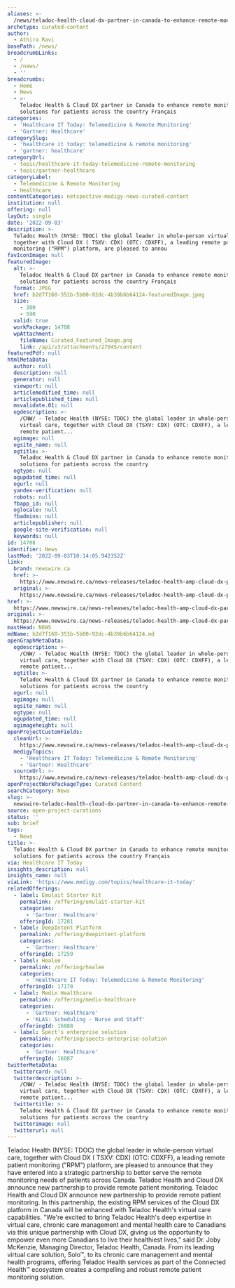 ```yaml
---
aliases: >-
  /news/teladoc-health-cloud-dx-partner-in-canada-to-enhance-remote-monitoring-solutions-for-patients-across-the-country-francais
archetype: curated-content
author:
  - Athira Ravi
basePath: /news/
breadcrumbLinks:
  - /
  - /news/
  - ''
breadcrumbs:
  - Home
  - News
  - >-
    Teladoc Health & Cloud DX partner in Canada to enhance remote monitoring
    solutions for patients across the country Français
categories:
  - 'Healthcare IT Today: Telemedicine & Remote Monitoring'
  - 'Gartner: Healthcare'
categorySlug:
  - 'healthcare it today: telemedicine & remote monitoring'
  - 'gartner: healthcare'
categoryUrl:
  - topic/healthcare-it-today-telemedicine-remote-monitoring
  - topic/gartner-healthcare
categoryLabel:
  - Telemedicine & Remote Monitoring
  - Healthcare
contentCategories: netspective-medigy-news-curated-content
institution: null
offering: null
layOut: single
date: '2022-09-03'
description: >-
  Teladoc Health (NYSE: TDOC) the global leader in whole-person virtual care,
  together with Cloud DX ( TSXV: CDX) (OTC: CDXFF), a leading remote patient
  monitoring ("RPM") platform, are pleased to annou
favIconImage: null
featuredImage:
  alt: >-
    Teladoc Health & Cloud DX partner in Canada to enhance remote monitoring
    solutions for patients across the country Français
  format: JPEG
  href: b2d7f160-351b-5b00-92dc-4b39b6b64124-featuredImage.jpeg
  size:
    - 300
    - 590
  valid: true
  workPackage: 14708
  wpAttachment:
    fileName: Curated_Featured_Image.png
    link: /api/v3/attachments/27045/content
featuredPdf: null
htmlMetaData:
  author: null
  description: null
  generator: null
  viewport: null
  articlemodified_time: null
  articlepublished_time: null
  msvalidate.01: null
  ogdescription: >-
    /CNW/ - Teladoc Health (NYSE: TDOC) the global leader in whole-person
    virtual care, together with Cloud DX (TSXV: CDX) (OTC: CDXFF), a leading
    remote patient...
  ogimage: null
  ogsite_name: null
  ogtitle: >-
    Teladoc Health & Cloud DX partner in Canada to enhance remote monitoring
    solutions for patients across the country
  ogtype: null
  ogupdated_time: null
  ogurl: null
  yandex-verification: null
  robots: null
  fbapp_id: null
  oglocale: null
  fbadmins: null
  articlepublisher: null
  google-site-verification: null
  keywords: null
id: 14708
identifier: News
lastMod: '2022-09-03T10:14:05.942352Z'
link:
  brand: newswire.ca
  href: >-
    https://www.newswire.ca/news-releases/teladoc-health-amp-cloud-dx-partner-in-canada-to-enhance-remote-monitoring-solutions-for-patients-across-the-country--889574253.html
  original: >-
    https://www.newswire.ca/news-releases/teladoc-health-amp-cloud-dx-partner-in-canada-to-enhance-remote-monitoring-solutions-for-patients-across-the-country--889574253.html
href: >-
  https://www.newswire.ca/news-releases/teladoc-health-amp-cloud-dx-partner-in-canada-to-enhance-remote-monitoring-solutions-for-patients-across-the-country--889574253.html
original: >-
  https://www.newswire.ca/news-releases/teladoc-health-amp-cloud-dx-partner-in-canada-to-enhance-remote-monitoring-solutions-for-patients-across-the-country--889574253.html
mastHead: NEWS
mdName: b2d7f160-351b-5b00-92dc-4b39b6b64124.md
openGraphMetaData:
  ogdescription: >-
    /CNW/ - Teladoc Health (NYSE: TDOC) the global leader in whole-person
    virtual care, together with Cloud DX (TSXV: CDX) (OTC: CDXFF), a leading
    remote patient...
  ogtitle: >-
    Teladoc Health & Cloud DX partner in Canada to enhance remote monitoring
    solutions for patients across the country
  ogurl: null
  ogimage: null
  ogsite_name: null
  ogtype: null
  ogupdated_time: null
  ogimageheight: null
openProjectCustomFields:
  cleanUrl: >-
    https://www.newswire.ca/news-releases/teladoc-health-amp-cloud-dx-partner-in-canada-to-enhance-remote-monitoring-solutions-for-patients-across-the-country--889574253.html
  medigyTopics:
    - 'Healthcare IT Today: Telemedicine & Remote Monitoring'
    - 'Gartner: Healthcare'
  sourceUrl: >-
    https://www.newswire.ca/news-releases/teladoc-health-amp-cloud-dx-partner-in-canada-to-enhance-remote-monitoring-solutions-for-patients-across-the-country--889574253.html
openProjectWorkPackageType: Curated Content
searchCategory: News
slug: >-
  newswire-teladoc-health-cloud-dx-partner-in-canada-to-enhance-remote-monitoring-solutions-for-patients-across-the-country-francais
source: open-project-curations
status: ''
sub: brief
tags:
  - News
title: >-
  Teladoc Health & Cloud DX partner in Canada to enhance remote monitoring
  solutions for patients across the country Français
via: Healthcare IT Today
insights_description: null
insights_name: null
viaLink: 'https://www.medigy.com/topics/healthcare-it-today'
relatedOfferings:
  - label: Emulait Starter Kit
    permalink: /offering/emulait-starter-kit
    categories:
      - 'Gartner: Healthcare'
    offeringId: 17281
  - label: DeepIntent Platform
    permalink: /offering/deepintent-platform
    categories:
      - 'Gartner: Healthcare'
    offeringId: 17259
  - label: Healee
    permalink: /offering/healee
    categories:
      - 'Healthcare IT Today: Telemedicine & Remote Monitoring'
    offeringId: 17170
  - label: Medix Healthcare
    permalink: /offering/medix-healthcare
    categories:
      - 'Gartner: Healthcare'
      - 'KLAS: Scheduling - Nurse and Staff'
    offeringId: 16888
  - label: Spect's enterprise solution
    permalink: /offering/spects-enterprise-solution
    categories:
      - 'Gartner: Healthcare'
    offeringId: 16087
twitterMetaData:
  twittercard: null
  twitterdescription: >-
    /CNW/ - Teladoc Health (NYSE: TDOC) the global leader in whole-person
    virtual care, together with Cloud DX (TSXV: CDX) (OTC: CDXFF), a leading
    remote patient...
  twittertitle: >-
    Teladoc Health & Cloud DX partner in Canada to enhance remote monitoring
    solutions for patients across the country
  twitterimage: null
  twitterurl: null
---
```

<p>Teladoc Health (NYSE: TDOC) the global leader in whole-person virtual care, together with Cloud DX ( TSXV: CDX) (OTC: CDXFF), a leading remote patient monitoring ("RPM") platform, are pleased to announce that they have entered into a strategic partnership to better serve the remote monitoring needs of patients across Canada.
Teladoc Health and Cloud DX announce new partnership to provide remote patient monitoring.
Teladoc Health and Cloud DX announce new partnership to provide remote patient monitoring.
In this partnership, the existing RPM services of the Cloud DX platform in Canada will be enhanced with Teladoc Health's virtual care capabilities. "We're excited to bring Teladoc Health's deep expertise in virtual care, chronic care management and mental health care to Canadians via this unique partnership with Cloud DX, giving us the opportunity to empower even more Canadians to live their healthiest lives," said Dr. Joby McKenzie, Managing Director, Teladoc Health, Canada.
From its leading virtual care solution, Solo™, to its chronic care management and mental health programs, offering Teladoc Health services as part of the Connected Health™ ecosystem creates a compelling and robust remote patient monitoring solution.</p>